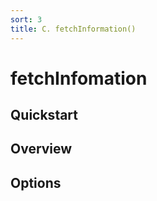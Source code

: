 ```yaml
---
sort: 3
title: C. fetchInformation()
---
```


# fetchInfomation

## Quickstart

## Overview

## Options